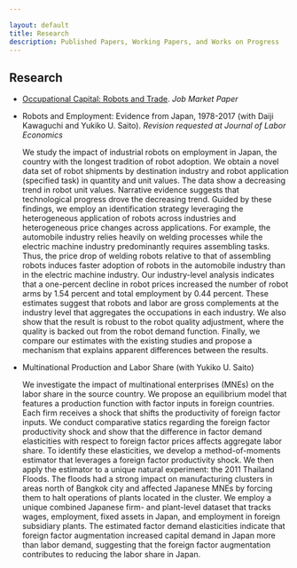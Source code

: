 ```yaml
---

layout: default
title: Research
description: Published Papers, Working Papers, and Works on Progress
---
```


## Research

- [Occupational Capital: Robots and Trade](./assets/papers/draft_latest.pdf). *Job Market Paper*

- Robots and Employment: Evidence from Japan, 1978-2017 (with Daiji Kawaguchi and Yukiko U. Saito). *Revision requested at Journal of Labor Economics*

  We study the impact of industrial robots on employment in Japan, the country with the longest tradition of robot adoption. We obtain a novel data set of robot shipments by destination industry and robot application (specified task) in quantity and unit values. The data show a decreasing trend in robot unit values. Narrative evidence suggests that technological progress drove the decreasing trend. Guided by these findings, we employ an identification strategy leveraging the heterogeneous application of robots across industries and heterogeneous price changes across applications. For example, the automobile industry relies heavily on welding processes while the electric machine industry predominantly requires assembling tasks. Thus, the price drop of welding robots relative to that of assembling robots induces faster adoption of robots in the automobile industry than in the electric machine industry. Our industry-level analysis indicates that a one-percent decline in robot prices increased the number of robot arms by 1.54 percent and total employment by 0.44 percent. These estimates suggest that robots and labor are gross complements at the industry level that aggregates the occupations in each industry. We also show that the result is robust to the robot quality adjustment, where the quality is backed out from the robot demand function. Finally, we compare our estimates with the existing studies and propose a mechanism that explains apparent differences between the results.

- Multinational Production and Labor Share (with Yukiko U. Saito)

  We investigate the impact of multinational enterprises (MNEs) on the labor share in the source country. We propose an equilibrium model that features a production function with factor inputs in foreign countries. Each firm receives a shock that shifts the productivity of foreign factor inputs. We conduct comparative statics regarding the foreign factor productivity shock and show that the difference in factor demand elasticities with respect to foreign factor prices affects aggregate labor share. To identify these elasticities, we develop a method-of-moments estimator that leverages a foreign factor productivity shock. We then apply the estimator to a unique natural experiment: the 2011 Thailand Floods. The floods had a strong impact on manufacturing clusters in areas north of Bangkok city and affected Japanese MNEs by forcing them to halt operations of plants located in the cluster. We employ a unique combined Japanese firm- and plant-level dataset that tracks wages, employment, fixed assets in Japan, and employment in foreign subsidiary plants. The estimated factor demand elasticities indicate that foreign factor augmentation increased capital demand in Japan more than labor demand, suggesting that the foreign factor augmentation contributes to reducing the labor share in Japan.


